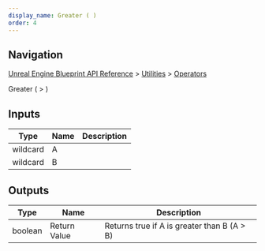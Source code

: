 ```yaml
---
display_name: Greater ( )
order: 4
---
```

## Navigation

[Unreal Engine Blueprint API Reference](https://dev.epicgames.com/documentation/en-us/unreal-engine/BlueprintAPI) > [Utilities](https://dev.epicgames.com/documentation/en-us/unreal-engine/BlueprintAPI/Utilities) > [Operators](https://dev.epicgames.com/documentation/en-us/unreal-engine/BlueprintAPI/Utilities/Operators)

Greater ( > )

## Inputs

| Type | Name | Description |
| --- | --- | --- |
| wildcard | A |  |
| wildcard | B |  |

## Outputs

| Type | Name | Description |
| --- | --- | --- |
| boolean | Return Value | Returns true if A is greater than B (A > B) |
